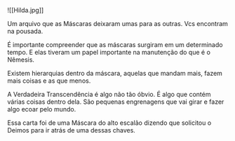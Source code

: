![[Hilda.jpg]]

Um arquivo que as Máscaras deixaram umas para as outras. Vcs encontram na pousada.

É importante compreender que as máscaras surgiram em um determinado tempo. E elas tiveram um papel importante na manutenção do que é o Nêmesis. 

Existem hierarquias dentro da máscara, aquelas que mandam mais, fazem mais coisas e as que menos. 

A Verdadeira Transcendência é algo não tão óbvio. É algo que contém várias coisas dentro dela. São pequenas engrenagens que vai girar e fazer algo ecoar pelo mundo.

Essa carta foi de uma Máscara do alto escalão dizendo que solicitou o Deimos para ir atrás de uma dessas chaves.